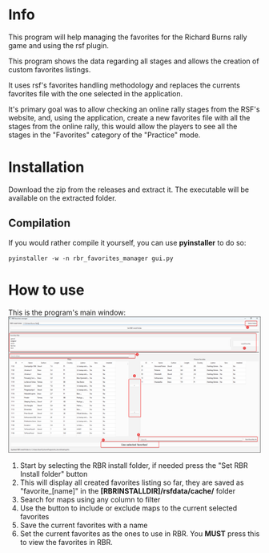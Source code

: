 # Info
This program will help managing the favorites for the Richard Burns rally game and using the rsf plugin.

This program shows the data regarding all stages and allows the creation of custom favorites listings.

It uses rsf's favorites handling methodology and replaces the currents favorites file with the one selected in the application.

It's primary goal was to allow checking an online rally stages from the RSF's website, and, using the application, create a new favorites file with all the stages from the online rally, this would allow the players to see all the stages in the "Favorites" category of the "Practice" mode.

# Installation
Download the zip from the releases and extract it. The executable will be available on the extracted folder.

## Compilation
If you would rather compile it yourself, you can use **pyinstaller** to do so:
```
pyinstaller -w -n rbr_favorites_manager gui.py
```
# How to use
This is the program's main window:
![Main window](menu.png)

1. Start by selecting the RBR install folder, if needed press the "Set RBR Install folder" button
2. This will display all created favorites listing so far, they are saved as "favorite_[name]" in the **[RBRINSTALLDIR]/rsfdata/cache/** folder
3. Search for maps using any column to filter
4. Use the button to include or exclude maps to the current selected favorites
5. Save the current favorites with a name
6. Set the current favorites as the ones to use in RBR. You **MUST** press this to view the favorites in RBR.